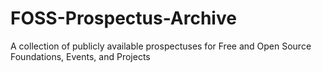 # FOSS-Prospectus-Archive
A collection of publicly available prospectuses for Free and Open Source Foundations, Events, and Projects 
